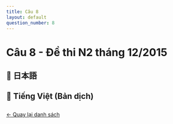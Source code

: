 ```yaml
---
title: Câu 8
layout: default
question_number: 8
---
```


# Câu 8 - Đề thi N2 tháng 12/2015
## 📖 日本語

## 📘 Tiếng Việt (Bản dịch)

<div style="margin-top: 2em;">
  <a href="/exam/n2/2015/">← Quay lại danh sách</a>
</div>